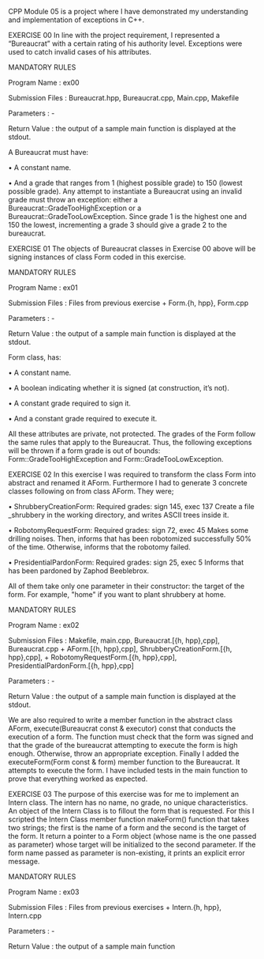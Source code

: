 
CPP Module 05 is a project where I have demonstrated my understanding and implementation of exceptions in C++. 

EXERCISE 00
In line with the project requirement, I represented a “Bureaucrat” with a certain rating of his authority level. Exceptions were used to catch invalid cases of his attributes.

MANDATORY RULES

Program Name : ex00

Submission Files : Bureaucrat.hpp, Bureaucrat.cpp, Main.cpp, Makefile

Parameters : -

Return Value : the output of a sample main function is displayed at the stdout.

A Bureaucrat must have:


• A constant name.

• And a grade that ranges from 1 (highest possible grade) to 150 (lowest possible grade). Any attempt to instantiate a Bureaucrat using an invalid grade must throw an exception: either a Bureaucrat::GradeTooHighException or a Bureaucrat::GradeTooLowException. Since grade 1 is the highest one and 150 the lowest, incrementing a grade 3 should give a grade 2 to the bureaucrat.   

EXERCISE 01
The objects of Bureaucrat classes  in Exercise 00 above will be signing instances of class Form coded in this exercise.

MANDATORY RULES

Program Name : ex01

Submission Files : Files from previous exercise + Form.{h, hpp}, Form.cpp

Parameters : -

Return Value : the output of a sample main function is displayed at the stdout.


Form class, has:

• A constant name.

• A boolean indicating whether it is signed (at construction, it’s not).

• A constant grade required to sign it.

• And a constant grade required to execute it.

All these attributes are private, not protected. The grades of the Form follow the same rules that apply to the Bureaucrat. Thus, the following exceptions will be thrown if a form grade is out of bounds: Form::GradeTooHighException and Form::GradeTooLowException.

EXERCISE 02
In this exercise I was required to transform the class Form into abstract and renamed it AForm.
Furthermore I had to generate 3 concrete classes following on from class AForm. They were;

• ShrubberyCreationForm: Required grades: sign 145, exec 137
Create a file <target>_shrubbery in the working directory, and writes ASCII trees
inside it.

• RobotomyRequestForm: Required grades: sign 72, exec 45
Makes some drilling noises. Then, informs that <target> has been robotomized successfully 50% of the time. Otherwise, informs that the robotomy failed.

• PresidentialPardonForm: Required grades: sign 25, exec 5
Informs that <target> has been pardoned by Zaphod Beeblebrox.

All of them take only one parameter in their constructor: the target of the form. For
example, "home" if you want to plant shrubbery at home.

MANDATORY RULES

Program Name : ex02

Submission Files : Makefile, main.cpp, Bureaucrat.[{h, hpp},cpp], Bureaucrat.cpp + AForm.[{h, hpp},cpp], ShrubberyCreationForm.[{h, hpp},cpp], + RobotomyRequestForm.[{h, hpp},cpp], PresidentialPardonForm.[{h, hpp},cpp]

Parameters : -

Return Value : the output of a sample main function is displayed at the stdout.

We are also required to write a member function in the abstract class AForm, execute(Bureaucrat const & executor) const that conducts the execution of a form. The function must check that the form was signed and that the grade of the bureaucrat attempting to execute the form is high enough. Otherwise, throw an appropriate exception.
Finally I added the  executeForm(Form const & form) member function to the Bureaucrat. It attempts to execute the form. I have included tests in the main function to prove that everything worked as expected.

EXERCISE 03
The purpose of this exercise was for me to implement an Intern class. The intern has no name, no grade, no unique characteristics. An object of the Intern Class is to fillout the form that is requested. For this I scripted the Intern Class member function makeForm() function that takes two strings; the first is the name of a form and the second is the target of the form. It return a pointer to a Form object (whose name is the one passed as parameter) whose target will be initialized to the second parameter. If the form name passed as parameter is non-existing, it prints an explicit error message.

MANDATORY RULES

Program Name : ex03

Submission Files : Files from previous exercises + Intern.{h, hpp}, Intern.cpp

Parameters : -

Return Value : the output of a sample main function
